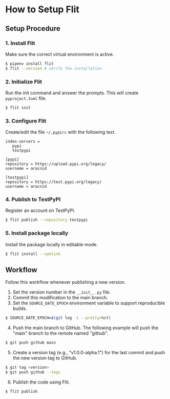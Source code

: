 # How to Setup Flit

## Setup Procedure

### 1. Install Flit

Make sure the correct virtual environment is active.

```bash
$ pipenv install flit
$ flit --version # verify the installation
```

### 2. Initialize Flit

Run the init command and answer the prompts. This will create `pyproject.toml` file.

```bash
$ flit init
```

### 3. Configure Flit

Create/edit the file `~/.pypirc` with the following text.

```
index-servers =
   pypi
   testpypi

[pypi]
repository = https://upload.pypi.org/legacy/
username = aracnid

[testpypi]
repository = https://test.pypi.org/legacy/
username = aracnid
```

### 4. Publish to TestPyPI

Register an account on TestPyPI.

```bash
$ flit publish --repository testpypi
```

### 5. Install package locally

Install the package locally in editable mode.

```bash
$ flit install --symlink
```

## Workflow

Follow this workflow whenever publishing a new version.

1. Set the version number in the `__init__.py` file.
2. Commit this modification to the main branch.
3. Set the `SOURCE_DATE_EPOCH` environment variable to support reproducible builds.

```bash
$ SOURCE_DATE_EPOCH=$(git log -1 --pretty=%ct)
```

4. Push the main branch to GitHub. The following example will push the "main" branch to the remote named "github".

```bash
$ git push github main
```

5. Create a version tag (e.g., "v1.0.0-alpha.1") for the last commit and push the new version tag to GitHub.

```bash
$ git tag <version>
$ git push github --tags
```

6. Publish the code using Flit.

```bash
$ flit publish
```
